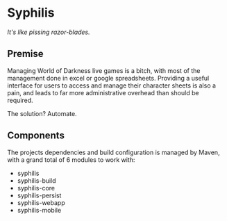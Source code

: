 # Syphilis
_It's like pissing razor-blades._

## Premise
Managing World of Darkness live games is a bitch, with most of the management
done in excel or google spreadsheets. Providing a useful interface for users
to access and manage their character sheets is also a pain, and leads to far
more administrative overhead than should be required.

The solution? Automate.

## Components
The projects dependencies and build configuration is managed by Maven, with a
grand total of 6 modules to work with:

* syphilis
* syphilis-build
* syphilis-core
* syphilis-persist
* syphilis-webapp
* syphilis-mobile
